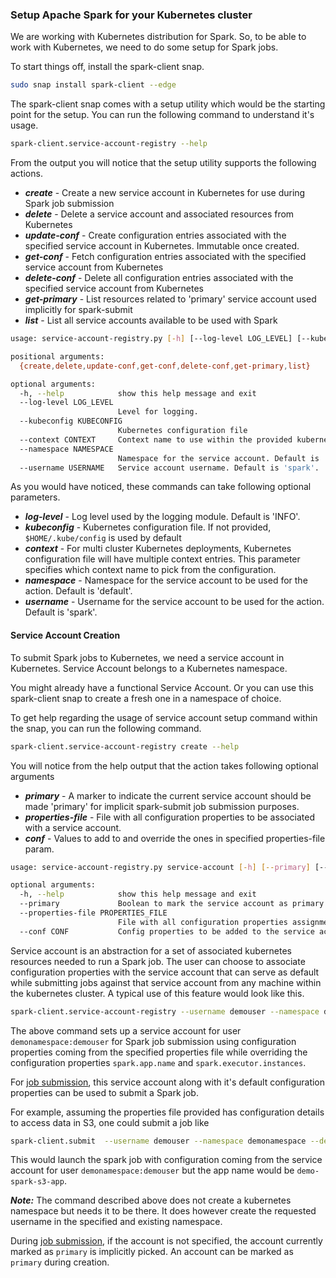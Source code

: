 ### Setup Apache Spark for your Kubernetes cluster
We are working with Kubernetes distribution for Spark. So, to be able to work with Kubernetes, we need to do some setup
for Spark jobs.

To start things off, install the spark-client snap.
```bash
sudo snap install spark-client --edge
```

The spark-client snap comes with a setup utility which would be the starting point for the setup. You can
run the following command to understand it's usage.
```bash
spark-client.service-account-registry --help
```

From the output you will notice that the setup utility supports the following actions.
* ***create*** - Create a new service account in Kubernetes for use during Spark job submission
* ***delete*** - Delete a service account and associated resources from Kubernetes
* ***update-conf*** - Create configuration entries associated with the specified service account in Kubernetes. Immutable once created.
* ***get-conf*** - Fetch configuration entries associated with the specified service account from Kubernetes
* ***delete-conf*** - Delete all configuration entries associated with the specified service account from Kubernetes
* ***get-primary*** - List resources related to 'primary' service account used implicitly for spark-submit
* ***list*** - List all service accounts available to be used with Spark

```bash
usage: service-account-registry.py [-h] [--log-level LOG_LEVEL] [--kubeconfig KUBECONFIG] [--context CONTEXT] [--namespace NAMESPACE] [--username USERNAME] {create,delete,update-conf,get-conf,delete-conf,get-primary,list} ...

positional arguments:
  {create,delete,update-conf,get-conf,delete-conf,get-primary,list}

optional arguments:
  -h, --help            show this help message and exit
  --log-level LOG_LEVEL
                        Level for logging.
  --kubeconfig KUBECONFIG
                        Kubernetes configuration file
  --context CONTEXT     Context name to use within the provided kubernetes configuration file
  --namespace NAMESPACE
                        Namespace for the service account. Default is 'default'.
  --username USERNAME   Service account username. Default is 'spark'.
```

As you would have noticed, these commands can take following optional parameters.
* ***log-level*** - Log level used by the logging module. Default is 'INFO'.
* ***kubeconfig*** - Kubernetes configuration file. If not provided, ```$HOME/.kube/config``` is used by default
* ***context*** - For multi cluster Kubernetes deployments, Kubernetes configuration file will have multiple context entries. This parameter specifies which context name to pick from the configuration.
* ***namespace*** - Namespace for the service account to be used for the action. Default is 'default'.
* ***username*** - Username for the service account to be used for the action. Default is 'spark'.

#### Service Account Creation
To submit Spark jobs to Kubernetes, we need a service account in Kubernetes. Service Account belongs to a Kubernetes namespace. 

You might already have a functional Service Account. Or you can use this spark-client snap to create a fresh one in a namespace of choice.

To get help regarding the usage of service account setup command within the snap, you can run the following command.

```bash
spark-client.service-account-registry create --help
```

You will notice from the help output that the action takes following optional arguments
* ***primary*** - A marker to indicate the current service account should be made 'primary' for implicit spark-submit job submission purposes.
* ***properties-file*** - File with all configuration properties to be associated with a service account.
* ***conf*** - Values to add to and override the ones in specified properties-file param.

```bash
usage: service-account-registry.py service-account [-h] [--primary] [--properties-file PROPERTIES_FILE] [--conf CONF]

optional arguments:
  -h, --help            show this help message and exit
  --primary             Boolean to mark the service account as primary.
  --properties-file PROPERTIES_FILE
                        File with all configuration properties assignments.
  --conf CONF           Config properties to be added to the service account.
```
Service account is an abstraction for a set of associated kubernetes resources needed to run a Spark job. The user can choose to associate configuration properties 
with the service account that can serve as default while submitting jobs against that service account from any machine within the kubernetes cluster. A typical use 
of this feature would look like this.

```bash
spark-client.service-account-registry --username demouser --namespace demonamespace create --properties-file /home/demouser/conf/spark-defaults.conf --conf spark.app.name=demo-spark-app --conf spark.executor.instances=3
```

The above command sets up a service account for user ```demonamespace:demouser``` for Spark job submission using configuration properties coming from the specified 
properties file while overriding the configuration properties ```spark.app.name``` and ```spark.executor.instances```.

For [job submission](/docs/submit.md), this service account along with it's default configuration properties can be used to submit a Spark job. 

For example, assuming the properties file provided has configuration details to access data in S3, one could submit a job like
```bash
spark-client.submit  --username demouser --namespace demonamespace --deploy-mode cluster --conf spark.app.name=demo-spark-s3-app $S3_PATH_FOR_CODE_FILE
```
This would launch the spark job with configuration coming from the service account for user ```demonamespace:demouser``` but the app name would be ```demo-spark-s3-app```. 

**_Note:_** The command described above does not create a kubernetes namespace but needs it to be there. It does however create the requested username in the specified and existing namespace.

During [job submission](/docs/submit.md), if the account is not specified, the account currently marked as ```primary``` is implicitly picked. An account can be marked as ```primary``` during creation.
